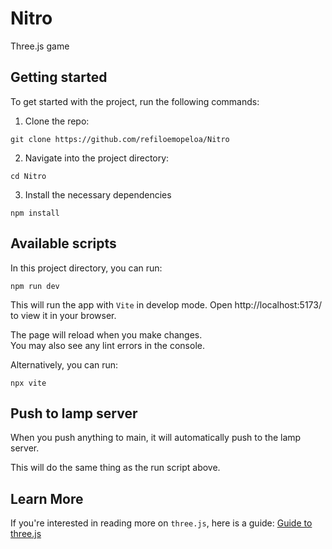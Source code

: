 # Nitro

Three.js game

## Getting started

To get started with the project, run the following commands:

1. Clone the repo:

```shell
git clone https://github.com/refiloemopeloa/Nitro
```

2. Navigate into the project directory:

```shell
cd Nitro
```

3. Install the necessary dependencies

```shell
npm install
```

## Available scripts

In this project directory, you can run:

```shell
npm run dev
```

This will run the app with `Vite` in develop mode. 
Open http://localhost:5173/ to view it in your browser.

The page will reload when you make changes.  
You may also see any lint errors in the console.

Alternatively, you can run:

```shell
npx vite
```
## Push to lamp server

When you push anything to main, it will automatically push to the lamp server.

This will do the same thing as the run script above.

## Learn More

If you're interested in reading more on `three.js`, here is a guide: [Guide to three.js](https://github.com/refiloemopeloa/three.js/blob/main/Guide%20to%20three.js.md)
